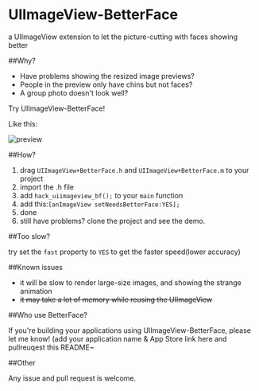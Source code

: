 UIImageView-BetterFace
======================

a UIImageView extension to let the picture-cutting with faces showing better

##Why?

 - Have problems showing the resized image previews? 
 - People in the preview only have chins but not faces?
 - A group photo doesn't look well?

Try UIImageView-BetterFace!

Like this:

![preview](https://raw.github.com/croath/UIImageView-BetterFace/master/doc/preview.png)

##How?

 1. drag `UIImageView+BetterFace.h` and `UIImageView+BetterFace.m` to your project
 2. import the .h file
 3. add `hack_uiimageview_bf();` to your `main` function
 4. add this:`[anImageView setNeedsBetterFace:YES];`
 5. done
 6. still have problems? clone the project and see the demo.
 
##Too slow?

try set the `fast` property to `YES` to get the faster speed(lower accuracy)

##Known issues

 - it will be slow to render large-size images, and showing the strange animation
 - ~~it may take a lot of memory while reusing the UIImageView~~

##Who use BetterFace?

If you're building your applications using UIImageView-BetterFace, please let me know! (add your application name & App Store link here and pullreuqest this README~
 
##Other

Any issue and pull request is welcome.
